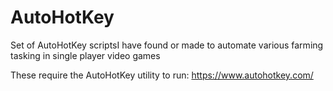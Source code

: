 # AutoHotKey
Set of AutoHotKey scriptsI have found or made to automate various farming tasking in single player video games

These require the AutoHotKey utility to run: https://www.autohotkey.com/
